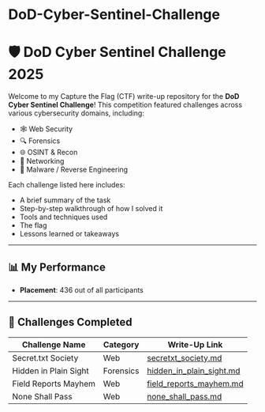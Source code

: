 # DoD-Cyber-Sentinel-Challenge
# 🛡️ DoD Cyber Sentinel Challenge 2025

Welcome to my Capture the Flag (CTF) write-up repository for the **DoD Cyber Sentinel Challenge**! This competition featured challenges across various cybersecurity domains, including:

- 🕸️ Web Security  
- 🔍 Forensics  
- 🌐 OSINT & Recon  
- 📡 Networking  
- 🧬 Malware / Reverse Engineering  

Each challenge listed here includes:
- A brief summary of the task  
- Step-by-step walkthrough of how I solved it  
- Tools and techniques used  
- The flag 
- Lessons learned or takeaways  

---

## 📊 My Performance

- **Placement**: 436 out of all participants  

---

## 📂 Challenges Completed

| Challenge Name            | Category    |         Write-Up Link                                     |
|---------------------------|-------------|-----------------------------------------------------------|
| Secret.txt Society        | Web         | [secretxt_society.md](secretxt_society.md)                |
| Hidden in Plain Sight     | Forensics   | [hidden_in_plain_sight.md](hidden_in_plain_sight.md)      |
| Field Reports Mayhem      | Web         | [field_reports_mayhem.md](field_reports_mayhem.md)        |
| None Shall Pass          | Web          | [none_shall_pass.md](none_shall_pass.md)                  |










